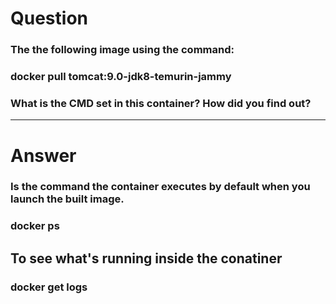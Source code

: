 # Question 

### The the following image using the command:
### docker pull tomcat:9.0-jdk8-temurin-jammy
### What is the CMD set in this container? How did you find out?

-------------------------------

# Answer
### Is the command the container executes by default when you launch the built image.
### docker ps
## To see what's running inside the conatiner
### docker get logs